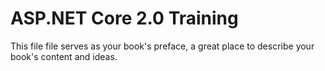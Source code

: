 # ASP.NET Core 2.0 Training

This file file serves as your book's preface, a great place to describe your book's content and ideas.

